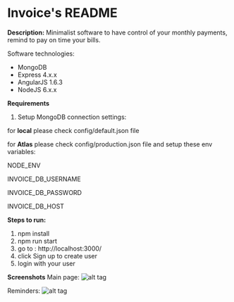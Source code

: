 # Invoice's README

**Description:** Minimalist software to have control of your monthly payments, remind to pay on time your bills.

Software technologies:
* MongoDB 
* Express 4.x.x
* AngularJS 1.6.3
* NodeJS 6.x.x

**Requirements**
1. Setup MongoDB connection settings:

for **local** please check config/default.json file

for **Atlas** please check config/production.json file and setup these env variables:

NODE_ENV

INVOICE_DB_USERNAME

INVOICE_DB_PASSWORD

INVOICE_DB_HOST



**Steps to run:** 
1. npm install
2. npm run start
3. go to : http://localhost:3000/
4. click Sign up to create user
5. login with your user

**Screenshots**
Main page:
![alt tag](http://oi63.tinypic.com/ckciu.jpg)

Reminders:
![alt tag](http://oi66.tinypic.com/2s03d.jpg)

